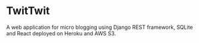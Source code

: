 # TwitTwit
A web application for micro blogging using Django REST framework, SQLite and React deployed on Heroku and AWS S3.  

